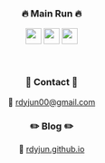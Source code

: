 <div align=center>

### 🔥 Main Run 🔥
<img src="https://img.shields.io/badge/JAVA-3A75B0?style=for-the-badge&logo=JAVA&logoColor=white" height="28px"/></a>
<img src="https://img.shields.io/badge/MySql-4479A1?style=for-the-badge&logo=MySql&logoColor=white" height="28px"/></a>
<img src="https://img.shields.io/badge/SpringBoot-6DB33F?style=for-the-badge&logo=SpringBoot&logoColor=white" height="28px"/></a>

<br>

### 🌿 Contact 🌿
📧 rdyjun00@gmail.com

### ✏️ Blog ✏️
👻 [rdyjun.github.io](http://rdyjun.github.io)

</div>
